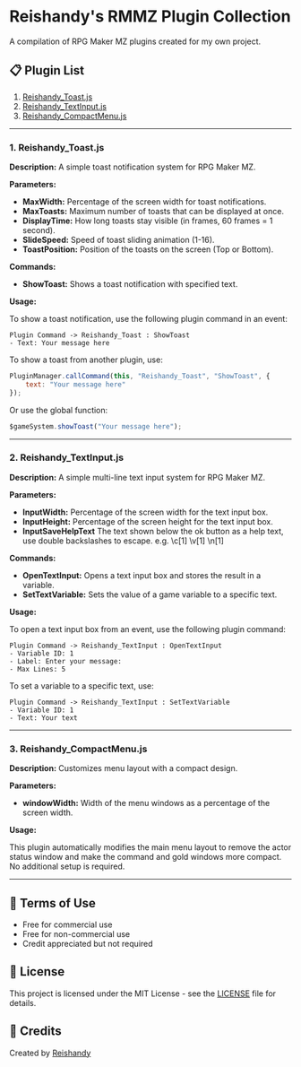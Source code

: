 # Reishandy's RMMZ Plugin Collection

A compilation of RPG Maker MZ plugins created for my own project.

## 📋 Plugin List

1. [Reishandy_Toast.js](#1-reishandy_toastjs)
2. [Reishandy_TextInput.js](#2-reishandy_textinputjs)
3. [Reishandy_CompactMenu.js](#3-reishandy_compactmenujs)

---

### 1. Reishandy_Toast.js

**Description:** A simple toast notification system for RPG Maker MZ.

**Parameters:**

- **MaxWidth:** Percentage of the screen width for toast notifications.
- **MaxToasts:** Maximum number of toasts that can be displayed at once.
- **DisplayTime:** How long toasts stay visible (in frames, 60 frames = 1 second).
- **SlideSpeed:** Speed of toast sliding animation (1-16).
- **ToastPosition:** Position of the toasts on the screen (Top or Bottom).

**Commands:**

- **ShowToast:** Shows a toast notification with specified text.

**Usage:**

To show a toast notification, use the following plugin command in an event:

```
Plugin Command -> Reishandy_Toast : ShowToast
- Text: Your message here
```

To show a toast from another plugin, use:

```javascript
PluginManager.callCommand(this, "Reishandy_Toast", "ShowToast", {
    text: "Your message here"
});
```

Or use the global function:

```javascript
$gameSystem.showToast("Your message here");
```

---

### 2. Reishandy_TextInput.js

**Description:** A simple multi-line text input system for RPG Maker MZ.

**Parameters:**

- **InputWidth:** Percentage of the screen width for the text input box.
- **InputHeight:** Percentage of the screen height for the text input box.
- **InputSaveHelpText** The text shown below the ok button as a help text, use double backslashes to escape. e.g. \\c[1] \\v[1] \\n[1]

**Commands:**

- **OpenTextInput:** Opens a text input box and stores the result in a variable.
- **SetTextVariable:** Sets the value of a game variable to a specific text.

**Usage:**

To open a text input box from an event, use the following plugin command:

```
Plugin Command -> Reishandy_TextInput : OpenTextInput
- Variable ID: 1
- Label: Enter your message:
- Max Lines: 5
```

To set a variable to a specific text, use:

```
Plugin Command -> Reishandy_TextInput : SetTextVariable
- Variable ID: 1
- Text: Your text
```

---

### 3. Reishandy_CompactMenu.js

**Description:** Customizes menu layout with a compact design.

**Parameters:**

- **windowWidth:** Width of the menu windows as a percentage of the screen width.

**Usage:**

This plugin automatically modifies the main menu layout to remove the actor status window and make the command and gold windows more compact. No additional setup is required.

---

## 📃 Terms of Use

- Free for commercial use
- Free for non-commercial use
- Credit appreciated but not required

## 📄 License

This project is licensed under the MIT License - see the [LICENSE](LICENSE) file for details.

## 🙏 Credits

Created by [Reishandy](https://github.com/Reishandy)
